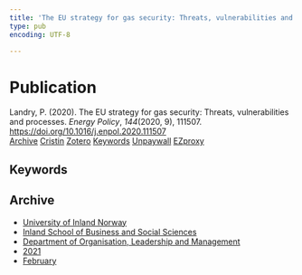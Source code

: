 ```yaml
---
title: 'The EU strategy for gas security: Threats, vulnerabilities and processes'
type: pub
encoding: UTF-8

---
```

<h1>Publication</h1>
<article id="csl-bib-container-ME6SUZ8U" class="csl-bib-container">
  <div class="csl-bib-body"> <div class="csl-entry">Landry, P. (2020). The EU strategy for gas security: Threats, vulnerabilities and processes. <i>Energy Policy</i>, <i>144</i>(2020, 9), 111507. <a href="https://doi.org/10.1016/j.enpol.2020.111507">https://doi.org/10.1016/j.enpol.2020.111507</a></div> </div>
  <div class="csl-bib-buttons">
    <a href="#taxonomy-article-ME6SUZ8U" alt="archive" class="csl-bib-button">Archive</a>
    <a href="https://app.cristin.no/results/show.jsf?id=1885576" alt="Cristin" class="csl-bib-button">Cristin</a>
    <a href="http://zotero.org/groups/5881554/items/ME6SUZ8U" alt="Zotero" class="csl-bib-button">Zotero</a>
    <a href="#keywords-article-ME6SUZ8U" alt="keywords" class="csl-bib-button">Keywords</a>
    <a href="https://doi.org/10.1016/j.enpol.2020.111507" alt="Unpaywall" class="csl-bib-button">Unpaywall</a>
    <a href="https://doi.org/10.1016/j.enpol.2020.111507" alt="EZproxy" class="csl-bib-button">EZproxy</a>
  </div>
  <div id="csl-bib-meta-container-ME6SUZ8U"></div>
</article>
<div id="csl-bib-meta-ME6SUZ8U" class="csl-bib-meta">
  <article id="keywords-article-ME6SUZ8U" class="keywords-article">
    <h1>Keywords</h1>
    
  </article>
  <article id="taxonomy-article-ME6SUZ8U" class="taxonomy-article">
    <h1>Archive</h1>
    <ul>
      <li><a href="{{< params subfolder >}}en/archive/?key=3DCRN523">University of Inland Norway</a></li>
      <li><a href="{{< params subfolder >}}en/archive/?key=DU8Q9LN9">Inland School of Business and Social Sciences</a></li>
      <li><a href="{{< params subfolder >}}en/archive/?key=4LUWR3ZM">Department of Organisation, Leadership and Management</a></li>
      <li><a href="{{< params subfolder >}}en/archive/?key=8VQBC64H">2021</a></li>
      <li><a href="{{< params subfolder >}}en/archive/?key=QNQ5BQNV">February</a></li>
    </ul>
  </article>
</div>
